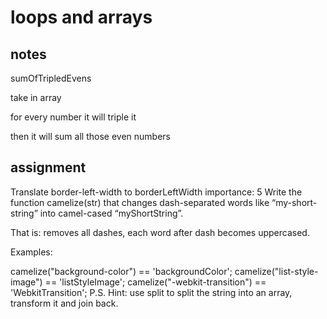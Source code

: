 # loops and arrays 

## notes

sumOfTripledEvens

take in array

for every number it will triple it

then it will sum all those even numbers


## assignment


Translate border-left-width to borderLeftWidth
importance: 5
Write the function camelize(str) that changes dash-separated words like “my-short-string” into camel-cased “myShortString”.

That is: removes all dashes, each word after dash becomes uppercased.

Examples:

camelize("background-color") == 'backgroundColor';
camelize("list-style-image") == 'listStyleImage';
camelize("-webkit-transition") == 'WebkitTransition';
P.S. Hint: use split to split the string into an array, transform it and join back.



